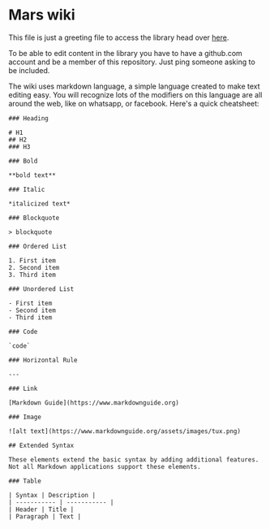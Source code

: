 # Mars wiki

This file is just a greeting file to access the library head over [here](https://github.com/mars-college/alexandria/wiki).

To be able to edit content in the library you have to have a github.com account and be a member of this repository. Just ping someone asking to be included.

The wiki uses markdown language, a simple language created to make text editing easy. You will recognize lots of the modifiers on this language are all around the web, like on whatsapp, or facebook. Here's a quick cheatsheet:

```
### Heading

# H1
## H2
### H3

### Bold

**bold text**

### Italic

*italicized text*

### Blockquote

> blockquote

### Ordered List

1. First item
2. Second item
3. Third item

### Unordered List

- First item
- Second item
- Third item

### Code

`code`

### Horizontal Rule

---

### Link

[Markdown Guide](https://www.markdownguide.org)

### Image

![alt text](https://www.markdownguide.org/assets/images/tux.png)

## Extended Syntax

These elements extend the basic syntax by adding additional features. Not all Markdown applications support these elements.

### Table

| Syntax | Description |
| ----------- | ----------- |
| Header | Title |
| Paragraph | Text |

```
